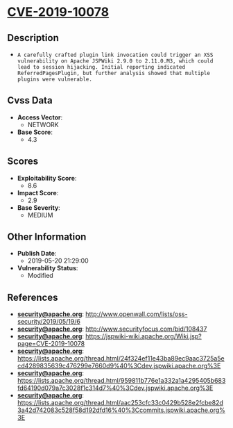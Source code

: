 
# [CVE-2019-10078](http://www.openwall.com/lists/oss-security/2019/05/19/6)

## Description

- `A carefully crafted plugin link invocation could trigger an XSS vulnerability on Apache JSPWiki 2.9.0 to 2.11.0.M3, which could lead to session hijacking. Initial reporting indicated ReferredPagesPlugin, but further analysis showed that multiple plugins were vulnerable.`

## Cvss Data

- **Access Vector**:
  - NETWORK
- **Base Score**:
  - 4.3

## Scores

- **Exploitability Score**:
  - 8.6
- **Impact Score**:
  - 2.9
- **Base Severity**:
  - MEDIUM

## Other Information

- **Publish Date**:
  - 2019-05-20 21:29:00
- **Vulnerability Status**:
  - Modified

## References

- **security@apache.org**: http://www.openwall.com/lists/oss-security/2019/05/19/6
- **security@apache.org**: http://www.securityfocus.com/bid/108437
- **security@apache.org**: https://jspwiki-wiki.apache.org/Wiki.jsp?page=CVE-2019-10078
- **security@apache.org**: https://lists.apache.org/thread.html/24f324ef11e43ba89ec9aac3725a5ecd4289835639c476299e7660d9%40%3Cdev.jspwiki.apache.org%3E
- **security@apache.org**: https://lists.apache.org/thread.html/959811b776e1a332a1a4295405b683fd64190d079a7c3028f1c314d7%40%3Cdev.jspwiki.apache.org%3E
- **security@apache.org**: https://lists.apache.org/thread.html/aac253cfc33c0429b528e2fcbe82d3a42d742083c528f58d192dfd16%40%3Ccommits.jspwiki.apache.org%3E
